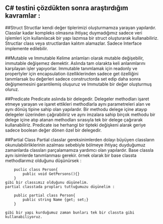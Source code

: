 
## C# testini çözdükten sonra araştırdığım kavramlar : 


##Struct
	Structlar kendi değer tiplerimizi oluşturmamıza yarayan yapılardır.
	Classlar kadar kompleks olmasına ihtiyaç duymadığımız sadece veri işlemleri için kullanılacak bir yapı lazımsa bir struct oluşturarak kullanabiliriz.
	Structlar class veya structlardan kalıtım alamazlar.
	Sadece Interface implemente edilebilir.


##Mutable ve Immutable
	Kelime anlamları olarak mutable değişebilir, immutable değişemez demektir.
	Aslında tam olarakta keli anlanmlarını karşılayan işler yapıyorlar.
	Immutable tanımlamak için readonly ve propertyler için encapsulation özelliklerinden sadece get özelliğini tanımlarsak bu değerleri sadece constructorda set edip daha sonra değişmemesini garantilemiş oluşuruz ve Immutable bir değer oluşturmuş oluruz.


##Predicate
	Predicate aslında bir delegedir.
	Delegeler methodları işaret etmeye yarayan ve işaret ettikleri methodlarla aynı parametreleri alan ve aynı dönüş tipine sahip olan yapılardır.
	Bir methodu delege içine atayıp delegeler üzerinden çağırabiliriz ve aynı imzalara sahip birçok methodu bir delege içine atıp atanan methodları sırasıyla tek bir delege çağırarak kullanabiliriz.
	Predicate ise herhangi bir tipteki değişkeni alarak geriye sadece boolean değer dönen özel bir delegedir.


##Partial Class
	Partial classlar gereksinimlerden dolayı büyüyen classların okunulabilirliklerinin azalması sebebiyle bölmeye ihtiyaç duyduğumuz zamanlarda classları parçalamamıza yardımcı olan yapılardır.
	Base classla aynı isimlerde tanımlanması gerekir.
	örnek olarak bir base classta methodlarımız olduğunu düşünürsek : 

		puclic class Person{
			public void GetPersons(){}
		}
	gibi bir classımız olduğunu düşünelim.
	partial classtada propları tuttuğumuzu düşünelim : 

		public partial class Person{
			public string Name {get; set;}
		}

	gibi bir yapı kurduğumuz zaman bunları tek bir classta gibi kullanabiliyoruz.